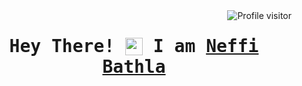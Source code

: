 <img align="right" src="https://komarev.com/ghpvc/?username=bathlaneffi&label=Profile%20Visitors&color=yellowgreen&style=plastic&abbreviated=true" alt="Profile visitor"/>
<h1 align="center"> <samp> Hey There! <img src="https://media.giphy.com/media/hvRJCLFzcasrR4ia7z/giphy.gif" style="width: 28px; position: relative; top: 5px;"> I am <b style="color: seagreen;"><a href="https://drive.google.com/drive/u/1/folders/1UrtUwtJ2v1HiI0QagoPc0QhQEdIl-xsS">Neffi Bathla</a>
</b></h1>